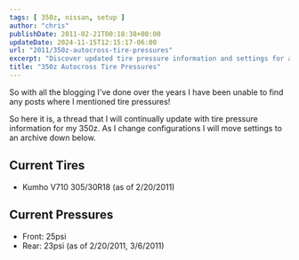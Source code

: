 ```yaml
---
tags: [ 350z, nissan, setup ]
author: "chris"
publishDate: 2011-02-21T00:18:38+00:00
updateDate: 2024-11-15T12:15:17-06:00
url: "2011/350z-autocross-tire-pressures"
excerpt: "Discover updated tire pressure information and settings for a 350z in this continuously updated blog post."
title: "350z Autocross Tire Pressures"
---
```


So with all the blogging I've done over the years I have been unable to find any posts where I mentioned tire pressures!

So here it is, a thread that I will continually update with tire pressure information for my 350z. As I change configurations I will move settings to an archive down below.
## Current Tires
  - Kumho V710 305/30R18 (as of 2/20/2011)

## Current Pressures
- Front: 25psi   
- Rear: 23psi   (as of 2/20/2011, 3/6/2011)
